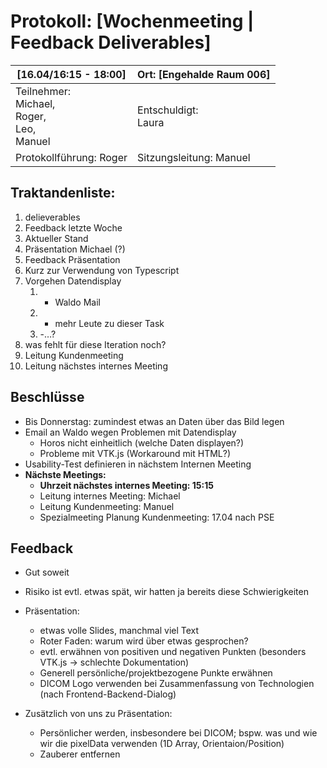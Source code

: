 # Protokoll: [Wochenmeeting | Feedback Deliverables]

| [16.04/16:15 - 18:00]                    | Ort: [Engehalde Raum 006]  |
| ---------------------------------- | ----------------------- |
| Teilnehmer:<br />Michael,<br />Roger,<br />Leo,<br />Manuel | Entschuldigt:<br />Laura   |
| Protokollführung: Roger          | Sitzungsleitung: Manuel |

## Traktandenliste:


1. delieverables
2. Feedback letzte Woche
3. Aktueller Stand
4. Präsentation Michael (?)
5. Feedback Präsentation
6. Kurz zur Verwendung von Typescript
7. Vorgehen Datendisplay
   1. * Waldo Mail
   2. * mehr Leute zu dieser Task
   3. -…?
8. was fehlt für diese Iteration noch?
9. Leitung Kundenmeeting
10. Leitung nächstes internes Meeting

## Beschlüsse

* Bis Donnerstag: zumindest etwas an Daten über das Bild legen
* Email an Waldo wegen Problemen mit Datendisplay
  * Horos nicht einheitlich (welche Daten displayen?)
  * Probleme mit VTK.js (Workaround mit HTML?)
* Usability-Test definieren in nächstem Internen Meeting
* **Nächste Meetings:**
  * **Uhrzeit nächstes internes Meeting: 15:15**
  * Leitung internes Meeting: Michael
  * Leitung Kundenmeeting: Manuel
  * Spezialmeeting Planung Kundenmeeting: 17.04 nach PSE

## Feedback

* Gut soweit
* Risiko ist evtl. etwas spät, wir hatten ja bereits diese Schwierigkeiten
* Präsentation:
   * etwas volle Slides, manchmal viel Text
   * Roter Faden: warum wird über etwas gesprochen?
   * evtl. erwähnen von positiven und negativen Punkten (besonders VTK.js -> schlechte Dokumentation)
   * Generell persönliche/projektbezogene Punkte erwähnen
   * DICOM Logo verwenden bei Zusammenfassung von Technologien (nach Frontend-Backend-Dialog)

* Zusätzlich von uns zu Präsentation:
  * Persönlicher werden, insbesondere bei DICOM; bspw. was und wie wir die pixelData verwenden (1D Array, Orientaion/Position)
  * Zauberer entfernen

